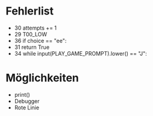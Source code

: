 # Fehlerlist
* 30 attempts += 1
* 29 T00_LOW
* 36 if choice == "ee":
* 31 return True
* 34 while input(PLAY_GAME_PROMPT).lower() == "J":


# Möglichkeiten
* print() 
* Debugger
* Rote Linie